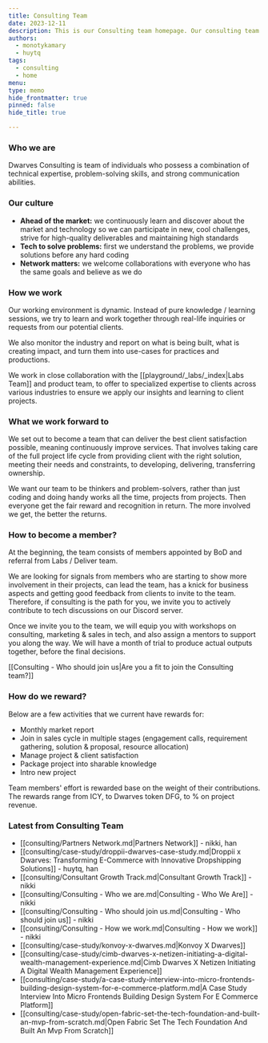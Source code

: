 ```yaml
---
title: Consulting Team
date: 2023-12-11
description: This is our Consulting team homepage. Our consulting team helps businesses solve complex challenges and improve performance by identifying root causes, developing solutions, and collaborating with stakeholders for successful implementation. We offer expertise in various areas including strategy, operations, management, IT, finance, and marketing to help your business achieve its goals.
authors:
  - monotykamary
  - huytq
tags:
  - consulting
  - home
menu: 
type: memo
hide_frontmatter: true
pinned: false
hide_title: true

---
```


### Who we are
Dwarves Consulting is team of individuals who possess a combination of technical expertise, problem-solving skills, and strong communication abilities.

### Our culture
- **Ahead of the market:** we continuously learn and discover about the market and technology so we can participate in new, cool challenges, strive for high-quality deliverables and maintaining high standards
- **Tech to solve problems:** first we understand the problems, we provide solutions before any hard coding
- **Network matters:** we welcome collaborations with everyone who has the same goals and believe as we do

### How we work
Our working environment is dynamic. Instead of pure knowledge / learning sessions, we try to learn and work together through real-life inquiries or requests from our potential clients. 

We also monitor the industry and report on what is being built, what is creating impact, and turn them into use-cases for practices and productions.  
  
We work in close collaboration with the [[playground/_labs/_index|Labs Team]] and product team, to offer to specialized expertise to clients across various industries to ensure we apply our insights and learning to client projects.

### What we work forward to
We set out to become a team that can deliver the best client satisfaction possible, meaning continuously improve services. That involves taking care of the full project life cycle from providing client with the right solution, meeting their needs and constraints, to developing, delivering, transferring ownership.  
  
We want our team to be thinkers and problem-solvers, rather than just coding and doing handy works all the time, projects from projects. Then everyone get the fair reward and recognition in return. The more involved we get, the better the returns.

### How to become a member?
At the beginning, the team consists of members appointed by BoD and referral from Labs / Deliver team.  
  
We are looking for signals from members who are starting to show more involvement in their projects, can lead the team, has a knick for business aspects and getting good feedback from clients to invite to the team. Therefore, if consulting is the path for you, we invite you to actively contribute to tech discussions on our Discord server.  
  
Once we invite you to the team, we will equip you with workshops on consulting, marketing & sales in tech, and also assign a mentors to support you along the way. We will have a month of trial to produce actual outputs together, before the final decisions.

[[Consulting - Who should join us|Are you a fit to join the Consulting team?]]

### How do we reward?
Below are a few activities that we current have rewards for:  
- Monthly market report
- Join in sales cycle in multiple stages (engagement calls, requirement gathering, solution & proposal, resource allocation)
- Manage project & client satisfaction
- Package project into sharable knowledge
- Intro new project

Team members' effort is rewarded base on the weight of their contributions. The rewards range from ICY, to Dwarves token DFG, to % on project revenue. 

### Latest from Consulting Team
- [[consulting/Partners Network.md|Partners Network]] - nikki, han
- [[consulting/case-study/droppii-dwarves-case-study.md|Droppii x Dwarves: Transforming E-Commerce with Innovative Dropshipping Solutions]] - huytq, han
- [[consulting/Consultant Growth Track.md|Consultant Growth Track]] - nikki
- [[consulting/Consulting - Who we are.md|Consulting - Who We Are]] - nikki
- [[consulting/Consulting - Who should join us.md|Consulting - Who should join us]] - nikki
- [[consulting/Consulting - How we work.md|Consulting - How we work]] - nikki
- [[consulting/case-study/konvoy-x-dwarves.md|Konvoy X Dwarves]]
- [[consulting/case-study/cimb-dwarves-x-netizen-initiating-a-digital-wealth-management-experience.md|Cimb Dwarves X Netizen Initiating A Digital Wealth Management Experience]]
- [[consulting/case-study/a-case-study-interview-into-micro-frontends-building-design-system-for-e-commerce-platform.md|A Case Study Interview Into Micro Frontends Building Design System For E Commerce Platform]]
- [[consulting/case-study/open-fabric-set-the-tech-foundation-and-built-an-mvp-from-scratch.md|Open Fabric Set The Tech Foundation And Built An Mvp From Scratch]]